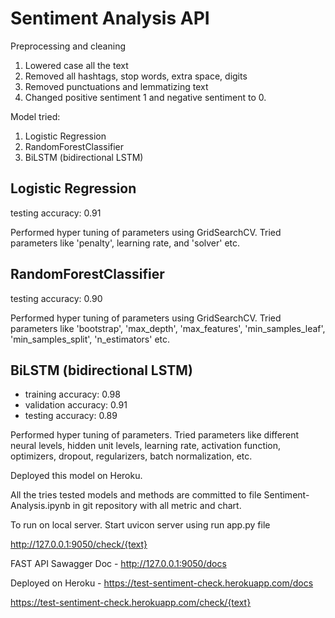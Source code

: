 # Sentiment Analysis API

Preprocessing and cleaning

1) Lowered case all the text
2) Removed all hashtags, stop words, extra space, digits
3) Removed punctuations and lemmatizing text
4) Changed positive sentiment 1 and negative sentiment to 0.

Model tried: 
1.	Logistic Regression
2.	RandomForestClassifier
3.	BiLSTM (bidirectional LSTM)

## Logistic Regression

testing accuracy: 0.91

Performed hyper tuning of parameters using GridSearchCV. Tried parameters like 'penalty', learning rate, and 'solver' etc. 

## RandomForestClassifier

testing accuracy: 0.90

Performed hyper tuning of parameters using GridSearchCV. Tried parameters like 'bootstrap', 'max_depth', 'max_features', 'min_samples_leaf', 'min_samples_split', 'n_estimators' etc.

## BiLSTM (bidirectional LSTM)

-	training accuracy: 0.98
-	validation accuracy: 0.91
-	testing accuracy: 0.89

Performed hyper tuning of parameters. Tried parameters like different neural levels, hidden unit levels, learning rate, activation function, optimizers, dropout, regularizers, batch normalization, etc. 

Deployed this model on Heroku.

All the tries tested models and methods are committed to file Sentiment-Analysis.ipynb in git repository with all metric and chart.

To run on local server. Start uvicon server using run app.py file

http://127.0.0.1:9050/check/{text}

FAST API Sawagger Doc - http://127.0.0.1:9050/docs

Deployed on Heroku - 
https://test-sentiment-check.herokuapp.com/docs

https://test-sentiment-check.herokuapp.com/check/{text}
